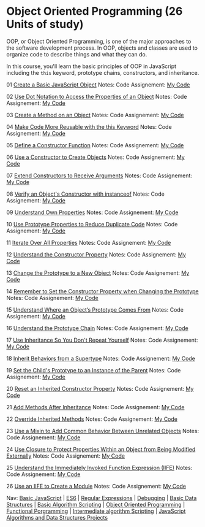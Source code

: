 # Object Oriented Programming (26 Units of study) 
OOP, or Object Oriented Programming, is one of the major approaches to the software development process. In OOP, objects and classes are used to organize code to describe things and what they can do.

In this course, you'll learn the basic principles of OOP in JavaScript including the ```this``` keyword, prototype chains, constructors, and inheritance.


01 [Create a Basic JavaScript Object](#) 
Notes:
Code Assignement: 
[My Code](#)

02 [Use Dot Notation to Access the Properties of an Object](#) 
Notes:
Code Assignement: 
[My Code](#)

03 [Create a Method on an Object](#) 
Notes:
Code Assignement: 
[My Code](#)

04 [Make Code More Reusable with the this Keyword](#) 
Notes:
Code Assignement: 
[My Code](#)

05 [Define a Constructor Function](#) 
Notes:
Code Assignement: 
[My Code](#)

06 [Use a Constructor to Create Objects](#) 
Notes:
Code Assignement: 
[My Code](#)

07 [Extend Constructors to Receive Arguments](#) 
Notes:
Code Assignement: 
[My Code](#)

08 [Verify an Object's Constructor with instanceof](#) 
Notes:
Code Assignement: 
[My Code](#)

09 [Understand Own Properties](#) 
Notes:
Code Assignement: 
[My Code](#)

10 [Use Prototype Properties to Reduce Duplicate Code](#) 
Notes:
Code Assignement: 
[My Code](#)

11 [Iterate Over All Properties](#) 
Notes:
Code Assignement: 
[My Code](#)

12 [Understand the Constructor Property](#) 
Notes:
Code Assignement: 
[My Code](#)

13 [Change the Prototype to a New Object](#) 
Notes:
Code Assignement: 
[My Code](#)

14 [Remember to Set the Constructor Property when Changing the Prototype](#) 
Notes:
Code Assignement: 
[My Code](#)


15 [Understand Where an Object’s Prototype Comes From](#) 
Notes:
Code Assignement: 
[My Code](#)

16 [Understand the Prototype Chain](#) 
Notes:
Code Assignement: 
[My Code](#)

17 [Use Inheritance So You Don't Repeat Yourself](#) 
Notes:
Code Assignement: 
[My Code](#)

18 [Inherit Behaviors from a Supertype](#) 
Notes:
Code Assignement: 
[My Code](#)

19 [Set the Child's Prototype to an Instance of the Parent](#) 
Notes:
Code Assignement: 
[My Code](#)

20 [Reset an Inherited Constructor Property](#) 
Notes:
Code Assignement: 
[My Code](#)

21 [Add Methods After Inheritance](#) 
Notes:
Code Assignement: 
[My Code](#)

22 [Override Inherited Methods](#) 
Notes:
Code Assignement: 
[My Code](#)

23 [Use a Mixin to Add Common Behavior Between Unrelated Objects](#) 
Notes:
Code Assignement: 
[My Code](#)

24 [Use Closure to Protect Properties Within an Object from Being Modified Externally](#) 
Notes:
Code Assignement: 
[My Code](#)

25 [Understand the Immediately Invoked Function Expression (IIFE)](#) 
Notes:
Code Assignement: 
[My Code](#)

26 [Use an IIFE to Create a Module](#) 
Notes:
Code Assignement: 
[My Code](#)

	
Nav: [Basic JavaScript](https://github.com/EO4wellness/T-I-L/blob/main/JavaScript/freecodecamp-notes/01_Basic-JavaScript.md) | [ES6](https://github.com/EO4wellness/T-I-L/blob/main/JavaScript/freecodecamp-notes/02_ES6.md) | [Regular Expressions](https://github.com/EO4wellness/T-I-L/blob/main/JavaScript/freecodecamp-notes/03_Regular-Expressions.md) |  [Debugging](https://github.com/EO4wellness/T-I-L/blob/main/JavaScript/freecodecamp-notes/04_Debugging.md) | [Basic Data Structures](https://github.com/EO4wellness/T-I-L/blob/main/JavaScript/freecodecamp-notes/05_Basic-Data-Structures.md) | [Basic Algorithm Scripting](https://github.com/EO4wellness/T-I-L/blob/main/JavaScript/freecodecamp-notes/06_Basic-Algorithm-Scripting.md) |  [Object Oriented Programming](https://github.com/EO4wellness/T-I-L/blob/main/JavaScript/freecodecamp-notes/07_Object-Oriented-Programming.md) | [Functional Porgramming](https://github.com/EO4wellness/T-I-L/blob/main/JavaScript/freecodecamp-notes/08_Functional-Porgramming.md) | [Intermediate algorithm Scripting](https://github.com/EO4wellness/T-I-L/blob/main/JavaScript/freecodecamp-notes/09_Intermediate-Algorithm-Scripting.md) | [JavaScript Algorithms and Data Structures Projects](https://github.com/EO4wellness/T-I-L/blob/main/JavaScript/freecodecamp-notes/10_JavaScript-Algorithms-and-Data-Structures-Projects.md)

